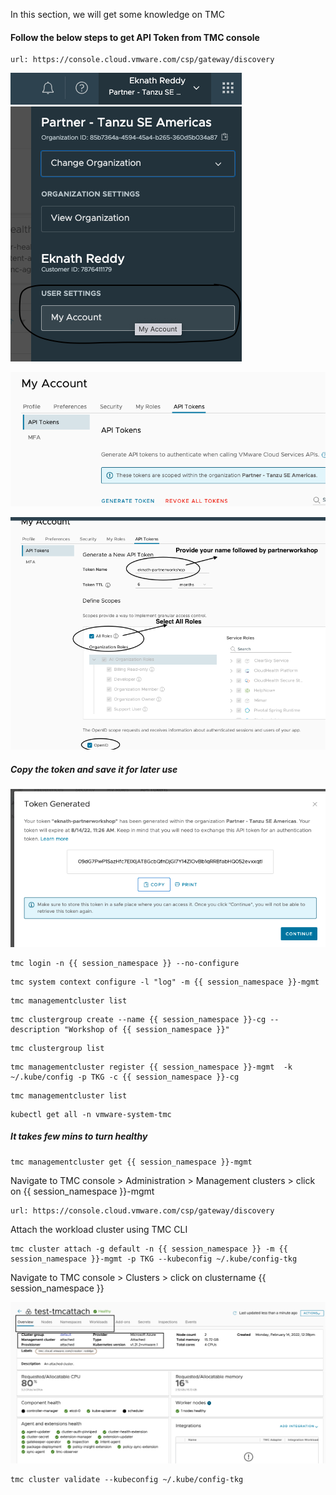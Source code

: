In this section, we will get some knowledge on TMC 

#### Follow the below steps to get API Token from TMC console

```dashboard:open-url
url: https://console.cloud.vmware.com/csp/gateway/discovery
```

![TMC Account page](images/tmc-1.png)

![TMC API Token](images/TMC-2.png)

![TMC Generate API Token](images/TMC-3.png)

##### Copy the token and save it for later use ####

![TMC Token](images/TMC-4.png)

```execute
tmc login -n {{ session_namespace }} --no-configure
```

```execute
tmc system context configure -l "log" -m {{ session_namespace }}-mgmt
```

```execute
tmc managementcluster list
```

```execute
tmc clustergroup create --name {{ session_namespace }}-cg --description "Workshop of {{ session_namespace }}"
```

```execute
tmc clustergroup list
```

```execute
tmc managementcluster register {{ session_namespace }}-mgmt  -k ~/.kube/config -p TKG -c {{ session_namespace }}-cg
```

```execute
tmc managementcluster list
```

```execute
kubectl get all -n vmware-system-tmc
```

##### It takes few mins to turn healthy

```execute
tmc managementcluster get {{ session_namespace }}-mgmt
```

Navigate to TMC console > Administration > Management clusters > click on {{ session_namespace }}-mgmt

```dashboard:open-url
url: https://console.cloud.vmware.com/csp/gateway/discovery
```

Attach the workload cluster using TMC CLI

```execute
tmc cluster attach -g default -n {{ session_namespace }} -m {{ session_namespace }}-mgmt -p TKG --kubeconfig ~/.kube/config-tkg
```

Navigate to  TMC console > Clusters > click on clustername {{ session_namespace }}

![TMC Cluster console](images/TMC-5.png)

```execute
tmc cluster validate --kubeconfig ~/.kube/config-tkg
```
